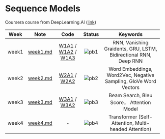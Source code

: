 # Sequence Models
Coursera course from DeepLearning.AI ([link](https://www.coursera.org/learn/nlp-sequence-models))

<div align="center">

| **Week** |                                              **Note**                                             |                                                 **Code**                                                |              **Status**              |                    **Keywords**                     |
|:--------:|:-------------------------------------------------------------------------------------------------:|:-------------------------------------------------------------------------------------------------------:|:------------------------------------:|:-------------------------------------------------------------------------------------------------------:|
|   week1  | [week1.md](https://github.com/yixiaowang2001/Deep-Learning_Notes/blob/main/Course5/note/week1.md) | [W1A1](https://github.com/yixiaowang2001/Deep-Learning_Notes/blob/main/Course5/code/W1A1/Building_a_Recurrent_Neural_Network_Step_by_Step.ipynb) / [W1A2](https://github.com/yixiaowang2001/Deep-Learning_Notes/blob/main/Course5/code/W1A2/Dinosaurus_Island_Character_level_language_model.ipynb) / [W1A3](https://github.com/yixiaowang2001/Deep-Learning_Notes/blob/main/Course5/code/W1A3/Improvise_a_Jazz_Solo_with_an_LSTM_Network_v4.ipynb) | ![pb1](https://progress-bar.dev/100) | RNN, Vanishing Graidents, GRU, LSTM, Bidirectional RNN, Deep RNN |
|   week2  | [week2.md](https://github.com/yixiaowang2001/Deep-Learning_Notes/blob/main/Course5/note/week2.md) | [W2A1](https://github.com/yixiaowang2001/Deep-Learning_Notes/blob/main/Course5/code/W2A1/Building_a_Recurrent_Neural_Network_Step_by_Step.ipynb) / [W2A2](https://github.com/yixiaowang2001/Deep-Learning_Notes/blob/main/Course5/code/W2A2/Operations_on_word_vectors_v2a.ipynb) | ![pb2](https://progress-bar.dev/100) | Word Embeddings, Word2Vec, Negative Sampling, GloVe Word Vectors |
|   week3  | [week3.md](https://github.com/yixiaowang2001/Deep-Learning_Notes/blob/main/Course5/note/week3.md) | [W3A1](https://github.com/yixiaowang2001/Deep-Learning_Notes/blob/main/Course5/code/W3A1/) / [W3A2](https://github.com/yixiaowang2001/Deep-Learning_Notes/blob/main/Course5/code/W3A2/) | ![pb3](https://progress-bar.dev/0) | Beam Search, Bleu Score， Attention Model |
|   week4  | [week4.md](https://github.com/yixiaowang2001/Deep-Learning_Notes/blob/main/Course5/note/week4.md) | - | ![pb4](https://progress-bar.dev/0) | Transformer (Self-Attention, Multi-headed Attention) |

</div>